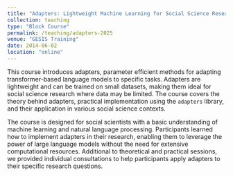 ```yaml
---
title: "Adapters: Lightweight Machine Learning for Social Science Research"
collection: teaching
type: "Block Course"
permalink: /teaching/adapters-2025
venue: "GESIS Training"
date: 2014-06-02
location: "online"
---
```


This course introduces adapters, parameter efficient methods for adapting transformer-based language models to specific tasks. Adapters are lightweight and can be trained on small datasets, making them ideal for social science research where data may be limited. The course covers the theory behind adapters, practical implementation using the `adapters` library, and their application in various social science contexts. 

The course is designed for social scientists with a basic understanding of machine learning and natural language processing. Participants learned how to implement adapters in their research, enabling them to leverage the power of large language models without the need for extensive computational resources. Additional to theoretical and practical sessions, we provided individual consultations to help participants apply adapters to their specific research questions.